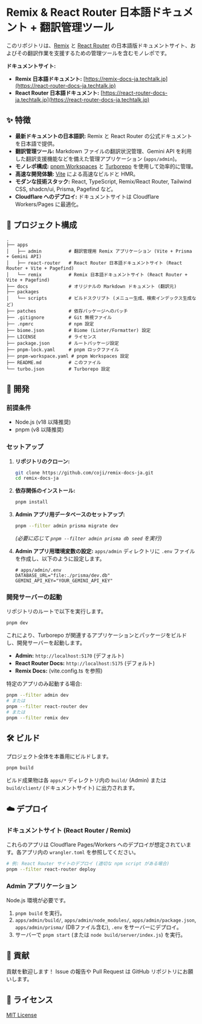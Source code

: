 # Remix & React Router 日本語ドキュメント + 翻訳管理ツール

このリポジトリは、[Remix](https://remix.run/) と [React Router](https://reactrouter.com/) の日本語版ドキュメントサイト、およびその翻訳作業を支援するための管理ツールを含むモノレポです。

**ドキュメントサイト:**

* **Remix 日本語ドキュメント:** [https://remix-docs-ja.techtalk.jp](https://react-router-docs-ja.techtalk.jp)
* **React Router 日本語ドキュメント:** [https://react-router-docs-ja.techtalk.jp](https://react-router-docs-ja.techtalk.jp)

## ✨ 特徴

* **最新ドキュメントの日本語訳:** Remix と React Router の公式ドキュメントを日本語で提供。
* **翻訳管理ツール:** Markdown ファイルの翻訳状況管理、Gemini API を利用した翻訳支援機能などを備えた管理アプリケーション (`apps/admin`)。
* **モノレポ構成:** [pnpm Workspaces](https://pnpm.io/workspaces) と [Turborepo](https://turbo.build/repo) を使用して効率的に管理。
* **高速な開発体験:** [Vite](https://vitejs.dev/) による高速なビルドと HMR。
* **モダンな技術スタック:** React, TypeScript, Remix/React Router, Tailwind CSS, shadcn/ui, Prisma, Pagefind など。
* **Cloudflare へのデプロイ:** ドキュメントサイトは Cloudflare Workers/Pages に最適化。

## 📁 プロジェクト構成

```plaintext
.
├── apps
│   ├── admin          # 翻訳管理用 Remix アプリケーション (Vite + Prisma + Gemini API)
│   ├── react-router   # React Router 日本語ドキュメントサイト (React Router + Vite + Pagefind)
│   └── remix          # Remix 日本語ドキュメントサイト (React Router + Vite + Pagefind)
├── docs               # オリジナルの Markdown ドキュメント (翻訳元)
├── packages
│   └── scripts        # ビルドスクリプト (メニュー生成、検索インデックス生成など)
├── patches            # 依存パッケージへのパッチ
├── .gitignore         # Git 無視ファイル
├── .npmrc             # npm 設定
├── biome.json         # Biome (Linter/Formatter) 設定
├── LICENSE            # ライセンス
├── package.json       # ルートパッケージ設定
├── pnpm-lock.yaml     # pnpm ロックファイル
├── pnpm-workspace.yaml # pnpm Workspaces 設定
├── README.md          # このファイル
└── turbo.json         # Turborepo 設定
```

## 🚀 開発

### 前提条件

* Node.js (v18 以降推奨)
* pnpm (v8 以降推奨)

### セットアップ

1. **リポジトリのクローン:**

    ```bash
    git clone https://github.com/coji/remix-docs-ja.git
    cd remix-docs-ja
    ```

2. **依存関係のインストール:**

    ```bash
    pnpm install
    ```

3. **Admin アプリ用データベースのセットアップ:**

    ```bash
    pnpm --filter admin prisma migrate dev
    ```

    *(必要に応じて `pnpm --filter admin prisma db seed` を実行)*

4. **Admin アプリ用環境変数の設定:**
    `apps/admin` ディレクトリに `.env` ファイルを作成し、以下のように設定します。

    ```dotenv
    # apps/admin/.env
    DATABASE_URL="file:./prisma/dev.db"
    GEMINI_API_KEY="YOUR_GEMINI_API_KEY"
    ```

### 開発サーバーの起動

リポジトリのルートで以下を実行します。

```bash
pnpm dev
```

これにより、Turborepo が関連するアプリケーションとパッケージをビルドし、開発サーバーを起動します。

* **Admin:** `http://localhost:5170` (デフォルト)
* **React Router Docs:** `http://localhost:5175` (デフォルト)
* **Remix Docs:** (vite.config.ts を参照)

特定のアプリのみ起動する場合:

```bash
pnpm --filter admin dev
# または
pnpm --filter react-router dev
# または
pnpm --filter remix dev
```

## 🛠️ ビルド

プロジェクト全体を本番用にビルドします。

```bash
pnpm build
```

ビルド成果物は各 `apps/*` ディレクトリ内の `build/` (Admin) または `build/client/` (ドキュメントサイト) に出力されます。

## ☁️ デプロイ

### ドキュメントサイト (React Router / Remix)

これらのアプリは Cloudflare Pages/Workers へのデプロイが想定されています。各アプリ内の `wrangler.toml` を参照してください。

```bash
# 例: React Router サイトのデプロイ (適切な npm script がある場合)
pnpm --filter react-router deploy
```

### Admin アプリケーション

Node.js 環境が必要です。

1. `pnpm build` を実行。
2. `apps/admin/build/`, `apps/admin/node_modules/`, `apps/admin/package.json`, `apps/admin/prisma/` (DBファイル含む), `.env` をサーバーにデプロイ。
3. サーバーで `pnpm start` (または `node build/server/index.js`) を実行。

## 🤝 貢献

貢献を歓迎します！ Issue の報告や Pull Request は GitHub リポジトリにお願いします。

## 📜 ライセンス

[MIT License](./LICENSE)

